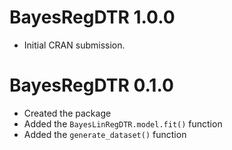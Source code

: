 # BayesRegDTR 1.0.0

-   Initial CRAN submission.

# BayesRegDTR 0.1.0

-   Created the package
-   Added the `BayesLinRegDTR.model.fit()` function
-   Added the `generate_dataset()` function

